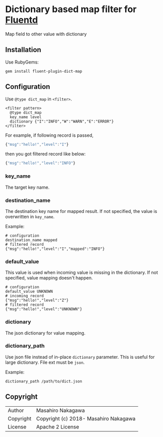 # Dictionary based map filter for [Fluentd](http://fluentd.org)

Map field to other value with dictionary

## Installation

Use RubyGems:

    gem install fluent-plugin-dict-map

## Configuration

Use `@type dict_map` in `<filter>`.

    <filter pattern>
      @type dict_map
      key_name level
      dictionary {"I":"INFO","W":"WARN","E":"ERROR"}
    </filter>

For example, if following record is passed,

```js
{"msg":"hello!","level":"I"}
```

then you got filtered record like below:

```js
{"msg":"hello!","level":"INFO"}
```

### key_name

The target key name.

### destination_name

The destination key name for mapped result. If not specified, the value is overwritten in `key_name`.

Example:

    # configuration
    destination_name mapped
    # filtered record
    {"msg":"hello!","level":"I","mapped":"INFO"}

### default_value

This value is used when incoming value is missing in the dictionary. If not specified, value mapping doesn't happen.

    # configuration
    default_value UNKNOWN
    # incoming record
    {"msg":"hello!","level":"Z"}
    # filtered record
    {"msg":"hello!","level":"UNKNOWN"}

### dictionary

The json dictionary for value mapping.

### dictionary_path

Use json file instead of in-place `dictionary` parameter. This is useful for large dictionary. File ext must be `json`.

Example:

    dictionary_path /path/to/dict.json

## Copyright

<table>
  <tr>
    <td>Author</td><td>Masahiro Nakagawa <repeatedly@gmail.com></td>
  </tr>
  <tr>
    <td>Copyright</td><td>Copyright (c) 2018- Masahiro Nakagawa</td>
  </tr>
  <tr>
    <td>License</td><td>Apache 2 License</td>
  </tr>
</table>
